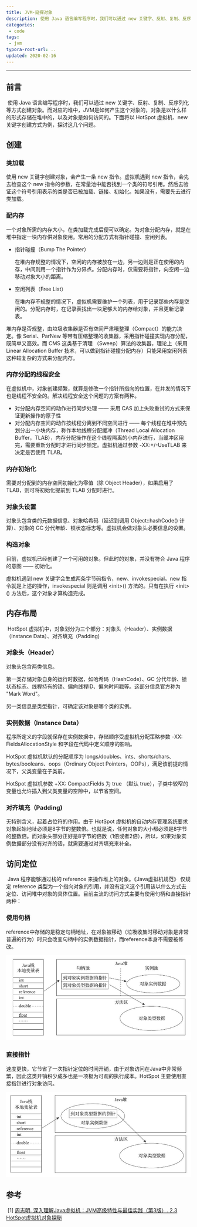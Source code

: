 ```yaml
---
title: JVM-窥探对象
description: 使用 Java 语言编写程序时，我们可以通过 new 关键字、反射、复制、反序列化等方式创建对象。而对应的堆中，JVM是如何产生这个对象的，对象是以什么样的形式存储在堆中的，以及对象是如何访问的。下面将以 HotSpot 虚拟机、new 关键字创建方式为例，探讨这几个问题。
categories: 
 - code
tags:
 - jvm
typora-root-url: ..
updated: 2020-02-16
---
```


------

## 前言

​	使用 Java 语言编写程序时，我们可以通过 new 关键字、反射、复制、反序列化等方式创建对象。而对应的堆中，JVM是如何产生这个对象的，对象是以什么样的形式存储在堆中的，以及对象是如何访问的。下面将以 HotSpot 虚拟机、new 关键字创建方式为例，探讨这几个问题。

## 创建

### 类加载

使用 new 关键字创建对象，会产生一条 new 指令。虚拟机遇到 new 指令，会先去检查这个 new 指令的参数，在常量池中能否找到一个类的符号引用。然后去验证这个符号引用表示的类是否已被加载、链接、初始化。如果没有，需要先去进行类加载。

### 配内存

一个对象所需的内存大小，在类加载完成后便可以确定。为对象分配内存，就是在堆中指定一块内存供对象使用。常用的分配方式有指针碰撞、空闲列表。

- 指针碰撞（Bump The Pointer）

  在堆内存规整的情况下，空闲的内存被放在一边，另一边则是正在使用的内存，中间则用一个指针作为分界点。分配内存时，仅需要将指针，向空闲一边移动对象大小的距离。

- 空闲列表（Free List）

  在堆内存不规整的情况下，虚拟机需要维护一个列表，用于记录那些内存是空闲的。分配内存时，在记录表找出一块足够大的内存给对象，并且更新记录表。

堆内存是否规整，由垃圾收集器是否有空间严肃哦整理（Compact）的能力决定。像 Serial、ParNew 等带有压缩整理的收集器，采用指针碰撞实现内存分配，既简单又高效。而 CMS 这类基于清理 （Sweep）算法的收集器，理论上（采用 Linear Allocation Buffer 技术，可以做到指针碰撞分配内存）只能采用空闲列表这种较复杂的方式来分配内存。

### 内存分配的线程安全

在虚拟机中，对象创建频繁，就算是修改一个指针所指向的位置，在并发的情况下也是线程不安全的。解决线程安全这个问题的方案有两种。

- 对分配内存空间的动作进行同步处理 —— 采用 CAS 加上失败重试的方式来保证更新操作的原子性
- 对分配内存空间的动作按线程分离到不同空间进行 —— 每个线程在堆中预先划分出一小块内存，称作本地线程分配缓冲（Thread Local Allocation Buffer，TLAB），内存分配操作在这个线程隔离的小内存进行，当缓冲区用完，需要重新分配时才进行同步锁定。虚拟机通过参数 -XX:+/-UseTLAB 来决定是否使用 TLAB。

### 内存初始化

需要对分配到的内存空间初始化为零值（除 Object Header），如果启用了 TLAB，则可将初始化提前到 TLAB 分配时进行。

### 对象头设置

对象头包含类的元数据信息、对象哈希码（延迟到调用 Object::hashCode() 计算）、对象的 GC 分代年龄、锁状态标志等。虚拟机会做对象头必要信息的设置。

### 构造对象

目前，虚拟机已经创建了一个可用的对象。但此时的对象，并没有符合 Java 程序的意图 —— 初始化。

虚拟机遇到 new 关键字会生成两条字节码指令，new、invokespecial。new 指令就是上述的操作，invokespecial 则是调用 \<init\>() 方法的。只有在执行 <init\>() 方法后，这个对象才算构造完成。

## 内存布局

​	HotSpot 虚拟机中，对象划分为三个部分：对象头（Header）、实例数据（Instance Data）、对齐填充（Padding)

### 对象头（Header）

对象头包含两类信息。

第一类存储对象自身的运行时数据，如哈希码（HashCode）、GC 分代年龄、锁状态标志、线程持有的锁、偏向线程ID、偏向时间戳等。这部分信息官方称为 "Mark Word"。

另一类信息是类型指针，可确定该对象是哪个类的实例。

### 实例数据（Instance Data）

程序所定义的字段就保存在实例数据中，存储顺序受虚拟机分配策略参数 -XX: FieldsAllocationStyle 和字段在代码中定义顺序的影响。

HotSpot 虚拟机默认的分配顺序为 longs/doubles、ints、shorts/chars、bytes/booleans、oops（Ordinary Object Pointers，OOPs），满足该前提的情况下，父类变量在子类前。

HotSpot 虚拟机参数 +XX: CompactFields 为 true （默认 true），子类中较窄的变量也允许插入到父类变量的空隙中，以节省空间。

### 对齐填充（Padding)

无特别含义，起着占位符的作用。由于 HotSpot 虚拟机的自动内存管理系统要求对象起始地址必须是8字节的整数倍。也就是说，任何对象的大小都必须是8字节的整数倍。而对象头部分正好是8字节的倍数（1倍或者2倍），所以，如果对象实例数据部分没有对齐的话，就需要通过对齐填充来补全。

## 访问定位

​	Java 程序能够通过栈的 reference 来操作堆上的对象。《Java虚拟机规范》 仅规定 reference 类型为一个指向对象的引用，并没有定义这个引用该以什么方式去定位、访问堆中对象的具体位置。目前主流的访问方式主要有使用句柄和直接指针两种：

### 使用句柄

reference中存储的是稳定句柄地址，在对象被移动（垃圾收集时移动对象是非常普遍的行为）时只会改变句柄中的实例数据指针，而reference本身不需要被修改。

![使用句柄访问对象](/assets/post/2020-02-15-JVM-堆-对象/images/access-object-with-handle.PNG)

### 直接指针

速度更快，它节省了一次指针定位的时间开销，由于对象访问在Java中非常频繁，因此这类开销积少成多也是一项极为可观的执行成本。HotSpot 主要使用直接指针进行对象访问。

![使用直接引用访问对象](/assets/post/2020-02-15-JVM-堆-对象/images/access-object-with-direct-reference.PNG)

## 参考

​	\[1\] [周志明. 深入理解Java虚拟机：JVM高级特性与最佳实践（第3版）.  2.3 HotSpot虚拟机对象探秘](<https://book.douban.com/subject/34907497/>)



